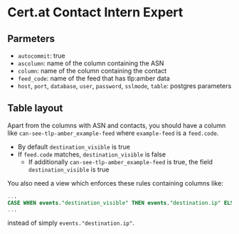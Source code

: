 Cert.at Contact Intern Expert
=============================

Parmeters
---------

 * `autocommit`: true
 * `ascolumn`: name of the column containing the ASN
 * `column`: name of the column containing the contact
 * `feed_code`: name of the feed that has tlp:amber data
 * `host`, `port`, `database`, `user`, `password`, `sslmode`, `table`: postgres parameters

Table layout
------------

Apart from the columns with ASN and contacts, you should have a column like `can-see-tlp-amber_example-feed` where `example-feed` is a `feed.code`.
 * By default `destination_visible` is true
 * If `feed.code` matches, `destination_visible` is false
   * If additionally `can-see-tlp-amber_example-feed` is true, the field `destination_visible` is true

You also need a view which enforces these rules containing columns like:

```sql
...
CASE WHEN events."destination_visible" THEN events."destination.ip" ELSE NULL END AS "destination.ip",
...
```
instead of simply `events."destination.ip"`.
